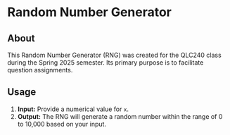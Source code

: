 # Random Number Generator

## About

This Random Number Generator (RNG) was created for the QLC240 class during the Spring 2025 semester. Its primary purpose is to facilitate question assignments.

## Usage

1. **Input:** Provide a numerical value for `x`. 
2. **Output:** The RNG will generate a random number within the range of 0 to 10,000 based on your input.
